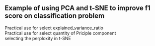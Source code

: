 ## Example of using PCA and t-SNE to improve f1 score on classification problem  

Practical use for select explained_variance_ratio  
Practical use for select quantity of Priciple component  
selecting the perploxity in t-SNE
